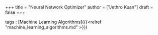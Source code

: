 +++
title = "Neural Network Optimizer"
author = ["Jethro Kuan"]
draft = false
+++

tags
: [Machine Learning Algorithms]({{<relref "machine_learning_algorithms.md" >}})
